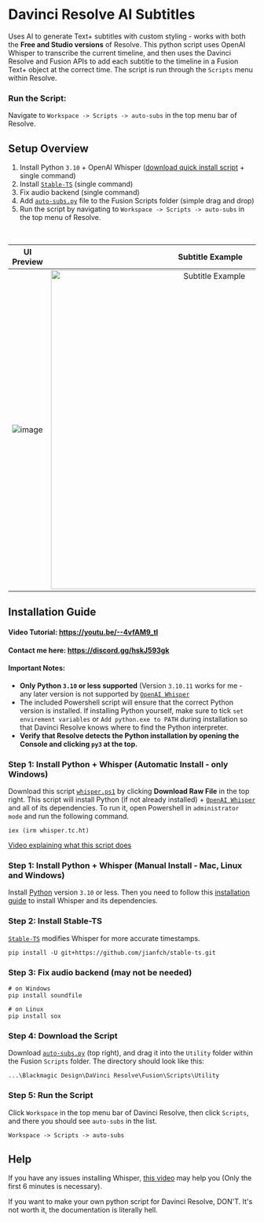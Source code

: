 # Davinci Resolve AI Subtitles
Uses AI to generate Text+ subtitles with custom styling - works with both the **Free and Studio versions** of Resolve. This python script uses OpenAI Whisper to transcribe the current timeline, and then uses the Davinci Resolve and Fusion APIs to add each subtitle to the timeline in a Fusion Text+ object at the correct time. The script is run through the `Scripts` menu within Resolve.

### Run the Script:
Navigate to `Workspace -> Scripts -> auto-subs` in the top menu bar of Resolve.

## Setup Overview
1. Install Python `3.10` + OpenAI Whisper ([download quick install script](https://github.com/tmoroney/auto-subs/blob/main/whisper.ps1) + single command)
2. Install [`Stable-TS`](https://github.com/jianfch/stable-ts) (single command)
3. Fix audio backend (single command)
4. Add [`auto-subs.py`](https://github.com/tmoroney/auto-subs/blob/main/auto-subs.py) file to the Fusion Scripts folder (simple drag and drop)
5. Run the script by navigating to `Workspace -> Scripts -> auto-subs` in the top menu of Resolve.

<br />

UI Preview             |  Subtitle Example
:-------------------------:|:-------------------------:
![image](https://github.com/tmoroney/auto-subs/assets/72154813/03186165-73c2-476f-b0a2-56c01b601660) |  <img alt="Subtitle Example" src="https://github.com/tmoroney/auto-subs/assets/72154813/28553dc3-bd4f-4866-9083-1df5cd21aeaf" width="650">

## Installation Guide

#### Video Tutorial: https://youtu.be/--4vfAM9_tI
#### Contact me here: https://discord.gg/hskJ593gk

#### Important Notes:
- **Only Python `3.10` or less supported** (Version `3.10.11` works for me - any later version is not supported by [`OpenAI Whisper`](https://github.com/openai/whisper)
- The included Powershell script will ensure that the correct Python version is installed. If installing Python yourself, make sure to tick `set envirement variables` or `Add python.exe to PATH` during installation so that Davinci Resolve knows where to find the Python interpreter.
- **Verify that Resolve detects the Python installation by opening the Console and clicking `py3` at the top.**

### Step 1: Install Python + Whisper (Automatic Install - only Windows)
Download this script [`whisper.ps1`](https://github.com/tmoroney/auto-subs/blob/main/whisper.ps1) by clicking **Download Raw File** in the top right. This script will install Python (if not already installed) + [`OpenAI Whisper`](https://github.com/openai/whisper) and all of its dependencies. To run it, open Powershell in `administrator mode` and run the following command.

    iex (irm whisper.tc.ht)

[Video explaining what this script does](https://youtu.be/R5pZPpIIUzA)

### Step 1: Install Python + Whisper (Manual Install - Mac, Linux and Windows)
Install [Python](https://www.python.org/downloads/release/python-31011/) version `3.10` or less. Then you need to follow this [installation guide](https://github.com/openai/whisper/tree/main#readme) to install Whisper and its dependencies.

### Step 2: Install Stable-TS
[`Stable-TS`](https://github.com/jianfch/stable-ts) modifies Whisper for more accurate timestamps.

    pip install -U git+https://github.com/jianfch/stable-ts.git

### Step 3: Fix audio backend (may not be needed)
    
    # on Windows
    pip install soundfile 
    
    # on Linux
    pip install sox
    
### Step 4: Download the Script
Download [`auto-subs.py`](https://github.com/tmoroney/auto-subs/blob/main/auto-subs.py) (top right), and drag it into the `Utility` folder within the Fusion `Scripts` folder. The directory should look like this:
  
    ...\Blackmagic Design\DaVinci Resolve\Fusion\Scripts\Utility

### Step 5: Run the Script
Click `Workspace` in the top menu bar of Davinci Resolve, then click `Scripts`, and there you should see `auto-subs` in the list.
    
    Workspace -> Scripts -> auto-subs

## Help
If you have any issues installing Whisper, [this video](https://youtu.be/ABFqbY_rmEk) may help you (Only the first 6 minutes is necessary).

If you want to make your own python script for Davinci Resolve, DON'T. It's not worth it, the documentation is literally hell.

